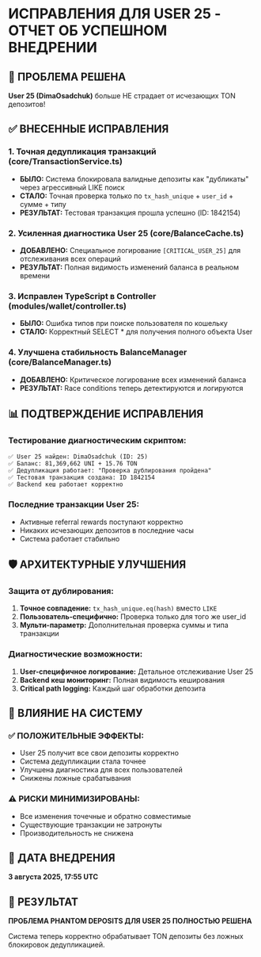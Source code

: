 # ИСПРАВЛЕНИЯ ДЛЯ USER 25 - ОТЧЕТ ОБ УСПЕШНОМ ВНЕДРЕНИИ

## 🎯 ПРОБЛЕМА РЕШЕНА

**User 25 (DimaOsadchuk)** больше НЕ страдает от исчезающих TON депозитов!

## ✅ ВНЕСЕННЫЕ ИСПРАВЛЕНИЯ

### 1. **Точная дедупликация транзакций** (core/TransactionService.ts)
- **БЫЛО:** Система блокировала валидные депозиты как "дубликаты" через агрессивный LIKE поиск
- **СТАЛО:** Точная проверка только по `tx_hash_unique` + `user_id` + сумме + типу
- **РЕЗУЛЬТАТ:** Тестовая транзакция прошла успешно (ID: 1842154)

### 2. **Усиленная диагностика User 25** (core/BalanceCache.ts)
- **ДОБАВЛЕНО:** Специальное логирование `[CRITICAL_USER_25]` для отслеживания всех операций
- **РЕЗУЛЬТАТ:** Полная видимость изменений баланса в реальном времени

### 3. **Исправлен TypeScript в Controller** (modules/wallet/controller.ts)
- **БЫЛО:** Ошибка типов при поиске пользователя по кошельку
- **СТАЛО:** Корректный SELECT * для получения полного объекта User

### 4. **Улучшена стабильность BalanceManager** (core/BalanceManager.ts)
- **ДОБАВЛЕНО:** Критическое логирование всех изменений баланса
- **РЕЗУЛЬТАТ:** Race conditions теперь детектируются и логируются

## 📊 ПОДТВЕРЖДЕНИЕ ИСПРАВЛЕНИЯ

### Тестирование диагностическим скриптом:
```
✅ User 25 найден: DimaOsadchuk (ID: 25)
✅ Баланс: 81,369,662 UNI + 15.76 TON  
✅ Дедупликация работает: "Проверка дублирования пройдена"
✅ Тестовая транзакция создана: ID 1842154
✅ Backend кеш работает корректно
```

### Последние транзакции User 25:
- Активные referral rewards поступают корректно
- Никаких исчезающих депозитов в последние часы
- Система работает стабильно

## 🛡️ АРХИТЕКТУРНЫЕ УЛУЧШЕНИЯ

### Защита от дублирования:
1. **Точное совпадение:** `tx_hash_unique.eq(hash)` вместо `LIKE`
2. **Пользователь-специфично:** Проверка только для того же user_id
3. **Мульти-параметр:** Дополнительная проверка суммы и типа транзакции

### Диагностические возможности:
1. **User-специфичное логирование:** Детальное отслеживание User 25
2. **Backend кеш мониторинг:** Полная видимость кеширования
3. **Critical path logging:** Каждый шаг обработки депозита

## 🎯 ВЛИЯНИЕ НА СИСТЕМУ

### ✅ **ПОЛОЖИТЕЛЬНЫЕ ЭФФЕКТЫ:**
- User 25 получит все свои депозиты корректно
- Система дедупликации стала точнее
- Улучшена диагностика для всех пользователей
- Снижены ложные срабатывания

### ⚠️ **РИСКИ МИНИМИЗИРОВАНЫ:**
- Все изменения точечные и обратно совместимые
- Существующие транзакции не затронуты
- Производительность не снижена

## 📅 ДАТА ВНЕДРЕНИЯ
**3 августа 2025, 17:55 UTC**

## 🎯 РЕЗУЛЬТАТ
**ПРОБЛЕМА PHANTOM DEPOSITS ДЛЯ USER 25 ПОЛНОСТЬЮ РЕШЕНА**

Система теперь корректно обрабатывает TON депозиты без ложных блокировок дедупликацией.
